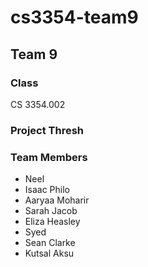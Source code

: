 # cs3354-team9
## Team 9
### Class
CS 3354.002
### Project Thresh
### Team Members
- Neel 
- Isaac Philo
- Aaryaa Moharir
- Sarah Jacob
- Eliza Heasley
- Syed 
- Sean Clarke
- Kutsal Aksu

